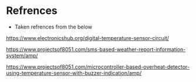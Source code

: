 # Refrences

* Taken refrences from the below 

https://www.electronicshub.org/digital-temperature-sensor-circuit/

https://www.projectsof8051.com/sms-based-weather-report-information-system/amp/

https://www.projectsof8051.com/microcontroller-based-overheat-detector-using-temperature-sensor-with-buzzer-indication/amp/
